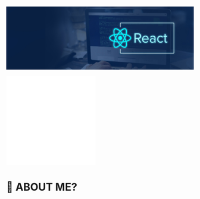 ![](./react.jpg)

<span class="hello">

<img src="/image.svg" />
  
<style>
  
.hello{
  
margin-top:-80px;
  
}
  
.hello img{
  
background-color:transparent;
  
}
  
</style>
</span>





# 🤔 ABOUT ME?

